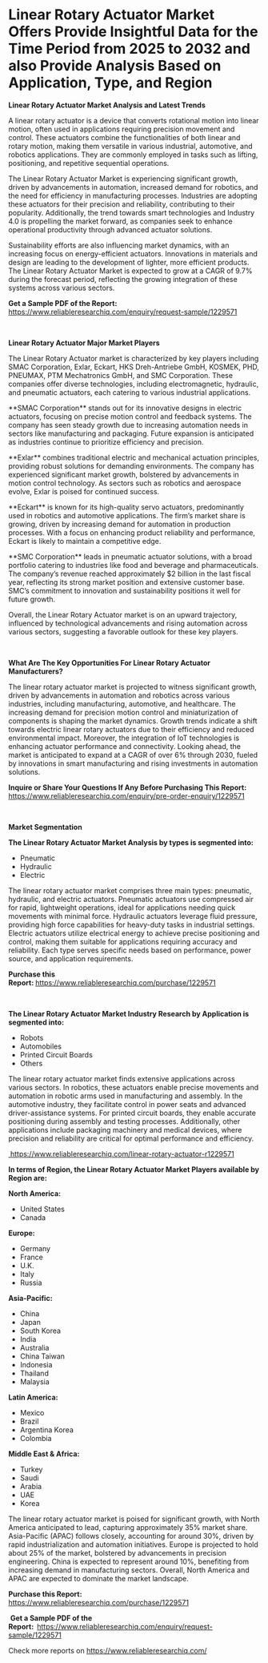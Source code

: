 <p><h1>Linear Rotary Actuator Market Offers Provide Insightful Data for the Time Period from 2025 to 2032 and also Provide Analysis Based on Application, Type, and Region</h1></p><p><strong>Linear Rotary Actuator Market Analysis and Latest Trends</strong></p>
<p><p>A linear rotary actuator is a device that converts rotational motion into linear motion, often used in applications requiring precision movement and control. These actuators combine the functionalities of both linear and rotary motion, making them versatile in various industrial, automotive, and robotics applications. They are commonly employed in tasks such as lifting, positioning, and repetitive sequential operations.</p><p>The Linear Rotary Actuator Market is experiencing significant growth, driven by advancements in automation, increased demand for robotics, and the need for efficiency in manufacturing processes. Industries are adopting these actuators for their precision and reliability, contributing to their popularity. Additionally, the trend towards smart technologies and Industry 4.0 is propelling the market forward, as companies seek to enhance operational productivity through advanced actuator solutions.</p><p>Sustainability efforts are also influencing market dynamics, with an increasing focus on energy-efficient actuators. Innovations in materials and design are leading to the development of lighter, more efficient products. The Linear Rotary Actuator Market is expected to grow at a CAGR of 9.7% during the forecast period, reflecting the growing integration of these systems across various sectors.</p></p>
<p><strong>Get a Sample PDF of the Report:&nbsp;</strong> <a href="https://www.reliableresearchiq.com/enquiry/request-sample/1229571?utm_campaign=2285&utm_medium=2&utm_source=Github&utm_content=ia&utm_term=09042025&utm_id=linear-rotary-actuator">https://www.reliableresearchiq.com/enquiry/request-sample/1229571</a></p>
<p>&nbsp;</p>
<p><strong>Linear Rotary Actuator Major Market Players</strong></p>
<p><p>The Linear Rotary Actuator market is characterized by key players including SMAC Corporation, Exlar, Eckart, HKS Dreh-Antriebe GmbH, KOSMEK, PHD, PNEUMAX, PTM Mechatronics GmbH, and SMC Corporation. These companies offer diverse technologies, including electromagnetic, hydraulic, and pneumatic actuators, each catering to various industrial applications.</p><p>**SMAC Corporation** stands out for its innovative designs in electric actuators, focusing on precise motion control and feedback systems. The company has seen steady growth due to increasing automation needs in sectors like manufacturing and packaging. Future expansion is anticipated as industries continue to prioritize efficiency and precision.</p><p>**Exlar** combines traditional electric and mechanical actuation principles, providing robust solutions for demanding environments. The company has experienced significant market growth, bolstered by advancements in motion control technology. As sectors such as robotics and aerospace evolve, Exlar is poised for continued success.</p><p>**Eckart** is known for its high-quality servo actuators, predominantly used in robotics and automotive applications. The firm’s market share is growing, driven by increasing demand for automation in production processes. With a focus on enhancing product reliability and performance, Eckart is likely to maintain a competitive edge.</p><p>**SMC Corporation** leads in pneumatic actuator solutions, with a broad portfolio catering to industries like food and beverage and pharmaceuticals. The company’s revenue reached approximately $2 billion in the last fiscal year, reflecting its strong market position and extensive customer base. SMC’s commitment to innovation and sustainability positions it well for future growth.</p><p>Overall, the Linear Rotary Actuator market is on an upward trajectory, influenced by technological advancements and rising automation across various sectors, suggesting a favorable outlook for these key players.</p></p>
<p>&nbsp;</p>
<p><strong>What Are The Key Opportunities For Linear Rotary Actuator Manufacturers?</strong></p>
<p><p>The linear rotary actuator market is projected to witness significant growth, driven by advancements in automation and robotics across various industries, including manufacturing, automotive, and healthcare. The increasing demand for precision motion control and miniaturization of components is shaping the market dynamics. Growth trends indicate a shift towards electric linear rotary actuators due to their efficiency and reduced environmental impact. Moreover, the integration of IoT technologies is enhancing actuator performance and connectivity. Looking ahead, the market is anticipated to expand at a CAGR of over 6% through 2030, fueled by innovations in smart manufacturing and rising investments in automation solutions.</p></p>
<p><strong>Inquire or Share Your Questions If Any Before Purchasing This Report:</strong> <a href="https://www.reliableresearchiq.com/enquiry/pre-order-enquiry/1229571?utm_campaign=2285&utm_medium=2&utm_source=Github&utm_content=ia&utm_term=09042025&utm_id=linear-rotary-actuator">https://www.reliableresearchiq.com/enquiry/pre-order-enquiry/1229571</a></p>
<p>&nbsp;</p>
<p><strong>Market Segmentation</strong></p>
<p><strong>The Linear Rotary Actuator Market Analysis by types is segmented into:</strong></p>
<p><ul><li>Pneumatic</li><li>Hydraulic</li><li>Electric</li></ul></p>
<p><p>The linear rotary actuator market comprises three main types: pneumatic, hydraulic, and electric actuators. Pneumatic actuators use compressed air for rapid, lightweight operations, ideal for applications needing quick movements with minimal force. Hydraulic actuators leverage fluid pressure, providing high force capabilities for heavy-duty tasks in industrial settings. Electric actuators utilize electrical energy to achieve precise positioning and control, making them suitable for applications requiring accuracy and reliability. Each type serves specific needs based on performance, power source, and application requirements.</p></p>
<p><strong>Purchase this Report:&nbsp;</strong><a href="https://www.reliableresearchiq.com/purchase/1229571?utm_campaign=2285&utm_medium=2&utm_source=Github&utm_content=ia&utm_term=09042025&utm_id=linear-rotary-actuator">https://www.reliableresearchiq.com/purchase/1229571</a></p>
<p>&nbsp;</p>
<p><strong>The Linear Rotary Actuator Market Industry Research by Application is segmented into:</strong></p>
<p><ul><li>Robots</li><li>Automobiles</li><li>Printed Circuit Boards</li><li>Others</li></ul></p>
<p><p>The linear rotary actuator market finds extensive applications across various sectors. In robotics, these actuators enable precise movements and automation in robotic arms used in manufacturing and assembly. In the automotive industry, they facilitate control in power seats and advanced driver-assistance systems. For printed circuit boards, they enable accurate positioning during assembly and testing processes. Additionally, other applications include packaging machinery and medical devices, where precision and reliability are critical for optimal performance and efficiency.</p></p>
<p><a href="https://www.reliableresearchiq.com/linear-rotary-actuator-r1229571?utm_campaign=2285&utm_medium=2&utm_source=Github&utm_content=ia&utm_term=09042025&utm_id=linear-rotary-actuator">&nbsp;https://www.reliableresearchiq.com/linear-rotary-actuator-r1229571</a></p>
<p><strong>In terms of Region, the Linear Rotary Actuator Market Players available by Region are:</strong></p>
<p>
    <p> <strong> North America: </strong>
        <ul>
            <li>United States</li>
            <li>Canada</li>
        </ul>
        </p> 
    <p> <strong> Europe: </strong>
        <ul>
            <li>Germany</li>
            <li>France</li>
            <li>U.K.</li>
            <li>Italy</li>
            <li>Russia</li>
        </ul>
        </p> 
    <p> <strong> Asia-Pacific: </strong>
        <ul>
            <li>China</li>
            <li>Japan</li>
            <li>South Korea</li>
            <li>India</li>
            <li>Australia</li>
            <li>China Taiwan</li>
            <li>Indonesia</li>
            <li>Thailand</li>
            <li>Malaysia</li>
        </ul>
        </p> 
    <p> <strong> Latin America: </strong>
        <ul>
            <li>Mexico</li>
            <li>Brazil</li>
            <li>Argentina Korea</li>
            <li>Colombia</li>
        </ul>
        </p> 
    <p> <strong> Middle East & Africa: </strong>
        <ul>
            <li>Turkey</li>
            <li>Saudi</li>
            <li>Arabia</li>
            <li>UAE</li>
            <li>Korea</li>
        </ul>
    </p>
    </p>
<p><p>The linear rotary actuator market is poised for significant growth, with North America anticipated to lead, capturing approximately 35% market share. Asia-Pacific (APAC) follows closely, accounting for around 30%, driven by rapid industrialization and automation initiatives. Europe is projected to hold about 25% of the market, bolstered by advancements in precision engineering. China is expected to represent around 10%, benefiting from increasing demand in manufacturing sectors. Overall, North America and APAC are expected to dominate the market landscape.</p></p>
<p><strong>Purchase this Report: </strong><a href="https://www.reliableresearchiq.com/purchase/1229571?utm_campaign=2285&utm_medium=2&utm_source=Github&utm_content=ia&utm_term=09042025&utm_id=linear-rotary-actuator">https://www.reliableresearchiq.com/purchase/1229571</a></p>
<p>&nbsp;<strong>Get a Sample PDF of the Report:&nbsp;&nbsp;</strong><a href="https://www.reliableresearchiq.com/enquiry/request-sample/1229571?utm_campaign=2285&utm_medium=2&utm_source=Github&utm_content=ia&utm_term=09042025&utm_id=linear-rotary-actuator">https://www.reliableresearchiq.com/enquiry/request-sample/1229571</a></p>
<p><strong></strong></p>
<p>Check more reports on <a href="https://www.reliableresearchiq.com/?utm_campaign=2285&utm_medium=2&utm_source=Github&utm_content=ia&utm_term=09042025&utm_id=linear-rotary-actuator">https://www.reliableresearchiq.com/</a></p>